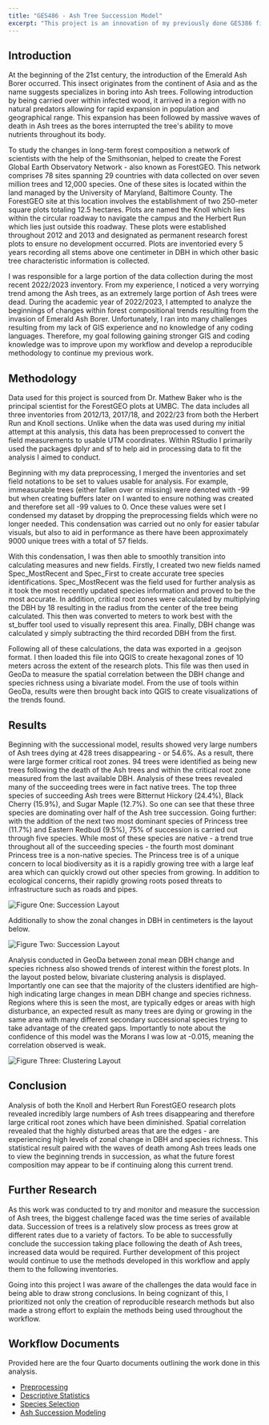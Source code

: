 ```yaml
---
title: "GES486 - Ash Tree Succession Model"
excerpt: "This project is an innovation of my previously done GES386 final project. Key improvements include smoother workflow through RStudio, cartographical production in QGIS, and analysis of clustering in GeoDA<br/><img src='/images/Ash.Succ.png'>"
---
```


## Introduction

At the beginning of the 21st century, the introduction of the Emerald Ash Borer occurred. This insect originates from the continent of Asia and as the name suggests specializes in boring into Ash trees. Following introduction by being carried over within infected wood, it arrived in a region with no natural predators allowing for rapid expansion in population and geographical range. This expansion has been followed by massive waves of death in Ash trees as the bores interrupted the tree's ability to move nutrients throughout its body.

To study the changes in long-term forest composition a network of scientists with the help of the Smithsonian, helped to create the Forest Global Earth Observatory Network - also known as ForestGEO. This network comprises 78 sites spanning 29 countries with data collected on over seven million trees and 12,000 species. One of these sites is located within the land managed by the University of Maryland, Baltimore County. The ForestGEO site at this location involves the establishment of two 250-meter square plots totaling 12.5 hectares. Plots are named the Knoll which lies within the circular roadway to navigate the campus and the Herbert Run which lies just outside this roadway. These plots were established throughout 2012 and 2013 and designated as permanent research forest plots to ensure no development occurred. Plots are inventoried every 5 years recording all stems above one centimeter in DBH in which other basic tree characteristic information is collected.

I was responsible for a large portion of the data collection during the most recent 2022/2023 inventory. From my experience, I noticed a very worrying trend among the Ash trees, as an extremely large portion of Ash trees were dead. During the academic year of 2022/2023, I attempted to analyze the beginnings of changes within forest compositional trends resulting from the invasion of Emerald Ash Borer. Unfortunately, I ran into many challenges resulting from my lack of GIS experience and no knowledge of any coding languages. Therefore, my goal following gaining stronger GIS and coding knowledge was to improve upon my workflow and develop a reproducible methodology to continue my previous work.

## Methodology

Data used for this project is sourced from Dr. Mathew Baker who is the principal scientist for the ForestGEO plots at UMBC. The data includes all three inventories from 2012/13, 2017/18, and 2022/23 from both the Herbert Run and Knoll sections. Unlike when the data was used during my initial attempt at this analysis, this data has been preprocessed to convert the field measurements to usable UTM coordinates. Within RStudio I primarily used the packages dplyr and sf to help aid in processing data to fit the analysis I aimed to conduct.

Beginning with my data preprocessing, I merged the inventories and set field notations to be set to values usable for analysis. For example, immeasurable trees (either fallen over or missing) were denoted with -99 but when creating buffers later on I wanted to ensure nothing was created and therefore set all -99 values to 0. Once these values were set I condensed my dataset by dropping the preprocessing fields which were no longer needed. This condensation was carried out no only for easier tabular visuals, but also to aid in performance as there have been approximately 9000 unique trees with a total of 57 fields.

With this condensation, I was then able to smoothly transition into calculating measures and new fields. Firstly, I created two new fields named Spec_MostRecent and Spec_First to create accurate tree species identifications. Spec_MostRecent was the field used for further analysis as it took the most recently updated species information and proved to be the most accurate. In addition, critical root zones were calculated by multiplying the DBH by 18 resulting in the radius from the center of the tree being calculated. This then was converted to meters to work best with the st_buffer tool used to visually represent this area. Finally, DBH change was calculated y simply subtracting the third recorded DBH from the first.

Following all of these calculations, the data was exported in a .geojson format. I then loaded this file into QGIS to create hexagonal zones of 10 meters across the extent of the research plots. This file was then used in GeoDa to measure the spatial correlation between the DBH change and species richness using a bivariate model. From the use of tools within GeoDa, results were then brought back into QGIS to create visualizations of the trends found.

## Results

Beginning with the successional model, results showed very large numbers of Ash trees dying at 428 trees disappearing - or 54.6%. As a result, there were large former critical root zones. 94 trees were identified as being new trees following the death of the Ash trees and within the critical root zone measured from the last available DBH. Analysis of these trees revealed many of the succeeding trees were in fact native trees. The top three species of succeeding Ash trees were Bitternut Hickory (24.4%), Black Cherry (15.9%), and Sugar Maple (12.7%). So one can see that these three species are dominating over half of the Ash tree succession. Going further: with the addition of the next two most dominant species of Princess tree (11.7%) and Eastern Redbud (9.5%), 75% of succession is carried out through five species. While most of these species are native - a trend true throughout all of the succeeding species - the fourth most dominant Princess tree is a non-native species. The Princess tree is of a unique concern to local biodiversity as it is a rapidly growing tree with a large leaf area which can quickly crowd out other species from growing. In addition to ecological concerns, their rapidly growing roots posed threats to infrastructure such as roads and pipes.

![Figure One: Succession Layout](../images/Ash.Succ.png)

Additionally to show the zonal changes in DBH in centimeters is the layout below.

![Figure Two: Succession Layout](../images/DBH.change.png)

Analysis conducted in GeoDa between zonal mean DBH change and species richness also showed trends of interest within the forest plots. In the layout posted below, bivariate clustering analysis is displayed. Importantly one can see that the majority of the clusters identified are high-high indicating large changes in mean DBH change and species richness. Regions where this is seen the most, are typically edges or areas with high disturbance, an expected result as many trees are dying or growing in the same area with many different secondary successional species trying to take advantage of the created gaps. Importantly to note about the confidence of this model was the Morans I was low at -0.015, meaning the correlation observed is weak.

![Figure Three: Clustering Layout](../images/Clustering.png)

## Conclusion

Analysis of both the Knoll and Herbert Run ForestGEO research plots revealed incredibly large numbers of Ash trees disappearing and therefore large critical root zones which have been diminished. Spatial correlation revealed that the highly disturbed areas that are the edges - are experiencing high levels of zonal change in DBH and species richness. This statistical result paired with the waves of death among Ash trees leads one to view the beginning trends in succession, as what the future forest composition may appear to be if continuing along this current trend.

## Further Research

As this work was conducted to try and monitor and measure the succession of Ash trees, the biggest challenge faced was the time series of available data. Succession of trees is a relatively slow process as trees grow at different rates due to a variety of factors. To be able to successfully conclude the succession taking place following the death of Ash trees, increased data would be required. Further development of this project would continue to use the methods developed in this workflow and apply them to the following inventories. 

Going into this project I was aware of the challenges the data would face in being able to draw strong conclusions. In being cognizant of this, I prioritized not only the creation of reproducible research methods but also made a strong effort to explain the methods being used throughout the workflow.

## Workflow Documents

Provided here are the four Quarto documents outlining the work done in this analysis.
- [Preprocessing](/files/Preprocessing.qmd)
- [Descriptive Statistics](/files/Descriptive.Statistics.qmd)
- [Species Selection](/files/Species.Selection.qmd)
- [Ash Succession Modeling](/files/Ash.Succession.qmd)
